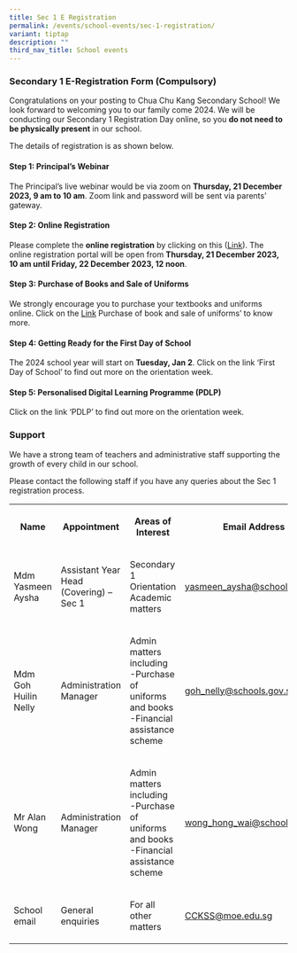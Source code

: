 ```yaml
---
title: Sec 1 E Registration
permalink: /events/school-events/sec-1-registration/
variant: tiptap
description: ""
third_nav_title: School events
---
```

<h3>Secondary 1 E-Registration Form (Compulsory)</h3><p>Congratulations on your posting to Chua Chu Kang Secondary School! We look forward to welcoming you to our family come 2024. We will be conducting our Secondary 1 Registration Day online, so you <strong>do not need to be physically present</strong> in our school.</p><p>The details of registration is as shown below.</p><h4>Step 1: Principal’s Webinar</h4><p>The Principal’s live webinar would be via zoom on <strong>Thursday, 21 December 2023, 9 am to 10 am</strong>. Zoom link and password will be sent via parents’ gateway.</p><h4>Step 2: Online Registration</h4><p>Please complete the <strong>online registration</strong> by clicking on this (<a href="https://go.gov.sg/sec1registration2024" rel="noopener noreferrer nofollow" target="_blank">Link</a>). The online registration portal will be open from <strong>Thursday, 21 December 2023, 10 am until Friday, 22 December 2023, 12 noon</strong>.</p><h4>Step 3: Purchase of Books and Sale of Uniforms</h4><p>We strongly encourage you to purchase your textbooks and uniforms online. Click on the <a href="https://www.chuachukangsec.moe.edu.sg/students/2024-booklist/" rel="noopener noreferrer nofollow" target="_blank">Link</a> Purchase of book and sale of uniforms’ to know more.</p><h4>Step 4: Getting Ready for the First Day of School</h4><p>The 2024 school year will start on <strong>Tuesday, Jan 2</strong>. Click on the link ‘First Day of School’ to find out more on the orientation week.</p><h4>Step 5: Personalised Digital Learning Programme (PDLP)</h4><p>Click on the link ‘PDLP’ to find out more on the orientation week.</p><h3>Support</h3><p>We have a strong team of teachers and administrative staff supporting the growth of every child in our school.</p><p>Please contact the following staff if you have any queries about the Sec 1 registration process.</p><table><tbody><tr><th rowspan="1" colspan="1"><p>Name</p></th><th rowspan="1" colspan="1"><p>Appointment</p></th><th rowspan="1" colspan="1"><p>Areas of Interest</p></th><th rowspan="1" colspan="1"><p>Email Address</p></th></tr><tr><td rowspan="1" colspan="1"><p>Mdm Yasmeen Aysha</p></td><td rowspan="1" colspan="1"><p>Assistant Year Head (Covering) – Sec 1</p></td><td rowspan="1" colspan="1"><p>Secondary 1 Orientation Academic matters</p></td><td rowspan="1" colspan="1"><p><a href="mailto:yasmeen_aysha@schools.gov.sg" rel="noopener noreferrer nofollow" target="_blank">yasmeen_aysha@schools.gov.sg</a></p></td></tr><tr><td rowspan="1" colspan="1"><p>Mdm Goh Huilin Nelly</p></td><td rowspan="1" colspan="1"><p>Administration Manager</p></td><td rowspan="1" colspan="1"><p>Admin matters including <br>-Purchase of uniforms and books <br>-Financial assistance scheme</p></td><td rowspan="1" colspan="1"><p><a href="mailto:goh_nelly@schools.gov.sg" rel="noopener noreferrer nofollow" target="_blank">goh_nelly@schools.gov.sg</a></p></td></tr><tr><td rowspan="1" colspan="1"><p>Mr Alan Wong</p></td><td rowspan="1" colspan="1"><p>Administration Manager</p></td><td rowspan="1" colspan="1"><p>Admin matters including <br>-Purchase of uniforms and books <br>-Financial assistance scheme</p></td><td rowspan="1" colspan="1"><p><a href="mailto:wong_hong_wai@schools.gov.sg" rel="noopener noreferrer nofollow" target="_blank">wong_hong_wai@schools.gov.sg</a></p></td></tr><tr><td rowspan="1" colspan="1"><p>School email</p></td><td rowspan="1" colspan="1"><p>General enquiries</p></td><td rowspan="1" colspan="1"><p>For all other matters</p></td><td rowspan="1" colspan="1"><p><a href="mailto:CCKSS@moe.edu.sg" rel="noopener noreferrer nofollow" target="_blank">CCKSS@moe.edu.sg</a></p></td></tr></tbody></table><p></p>